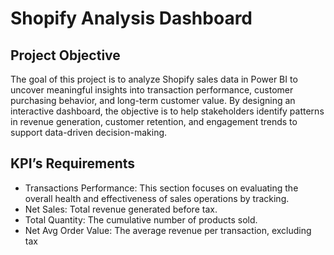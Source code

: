 # Shopify Analysis Dashboard
## Project Objective
The goal of this project is to analyze Shopify sales data in Power BI to uncover meaningful insights into transaction performance, customer purchasing behavior, and long-term customer value. By designing an interactive dashboard, the objective is to help stakeholders identify patterns in revenue generation, customer retention, and engagement trends to support data-driven decision-making.

## KPI’s Requirements
- Transactions Performance: This section focuses on evaluating the overall health and effectiveness of sales operations by tracking.
- Net Sales: Total revenue generated before tax.
- Total Quantity: The cumulative number of products sold.
- Net Avg Order Value: The average revenue per transaction, excluding tax

